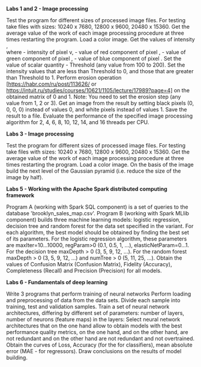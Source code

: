 **Labs 1 and 2 - Image processing**


Test the program for different sizes of processed image files. For testing take files with sizes: 10240 x 7680, 12800 x 9600, 20480 x 15360. Get the average value of the work of each image processing procedure at three times restarting the program.
Load a color image.
Get the values of intensity ,                                
where - intensity of pixel v, - value of red component of pixel , - value of green component of pixel , - value of blue component of pixel .
Set the value of scalar quantity - Threshold (any value from 100 to 200). Set the intensity values that are less than Threshold to 0, and those that are greater than Threshold to 1.
Perform erosion operation [https://habr.com/ru/post/113626/ or https://intuit.ru/studies/courses/10621/1105/lecture/17989?page=4] on the obtained matrix of 0 and 1. Note: You need to set the erosion step (any value from 1, 2 or 3). Get an image from the result by setting black pixels (0, 0, 0, 0) instead of values 0, and white pixels instead of values 1. Save the result to a file.
Evaluate the performance of the specified image processing algorithm for 2, 4, 6, 8, 10, 12, 14, and 16 threads per CPU.


**Labs 3 - Image processing**

Test the program for different sizes of processed image files. For testing take files with sizes: 10240 x 7680, 12800 x 9600, 20480 x 15360. Get the average value of the work of each image processing procedure at three times restarting the program.
Load a color image.
On the basis of the image build the next level of the Gaussian pyramid (i.e. reduce the size of the image by half).



**Labs 5 - Working with the Apache Spark distributed computing framework**

Program A (working with Spark SQL component) is a set of queries to the database 'brooklyn_sales_map.csv'.
Program B (working with Spark MLlib component) builds three machine learning models: logistic regression, decision tree and random forest for the data set specified in the variant. For each algorithm, the best model should be obtained by finding the best set of its parameters. For the logistic regression algorithm, these parameters are maxIter=10...10000, regParam>0 (0.1, 0.5, 1, ...), elasticNetParam=0...1. For the decision tree maxDepth > 0 (3, 5, 9, 12, ...). For the random forest maxDepth > 0 (3, 5, 9, 12, ...) and numTree > 0 (5, 11, 25, ...). Obtain the values of Confusion Matrix (Confusion Matrix), Fidelity (Accuracy), Completeness (Recall) and Precision (Precision) for all models.



**Labs 6 - Fundamentals of deep learning**

Write 3 programs that perform training of neural networks 
Perform loading and preprocessing of data from the data sets. 
Divide each sample into training, test and validation samples. 
Train a set of neural network architectures, differing by different set of parameters: number of layers, number of neurons (feature maps) in the layers:
Select neural network architectures that on the one hand allow to obtain models with the best performance quality metrics, on the one hand, and on the other hand, are not redundant and on the other hand are not redundant and not overtrained.
Obtain the curves of Loss, Accuracy (for the for classifiers), mean absolute error (MAE - for regressors).
Draw conclusions on the results of model building.
